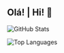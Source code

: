 ## Olá! | Hi! 👋

<!--
**Disklo/Disklo** is a ✨ _special_ ✨ repository because its `README.md` (this file) appears on your GitHub profile.

Here are some ideas to get you started:

- 🔭 I’m currently working on ...
- 🌱 I’m currently learning ...
- 👯 I’m looking to collaborate on ...
- 🤔 I’m looking for help with ...
- 💬 Ask me about ...
- 📫 How to reach me: ...
- 😄 Pronouns: ...
- ⚡ Fun fact: ...
-->

<!-- GitHub Stats -->
![GitHub Stats](https://github-readme-stats.vercel.app/api?username=Disklo&show_icons=true&theme=dark)

<!-- Top Languages -->
![Top Languages](https://github-readme-stats.vercel.app/api/top-langs/?username=Disklo&layout=compact&theme=dark)
